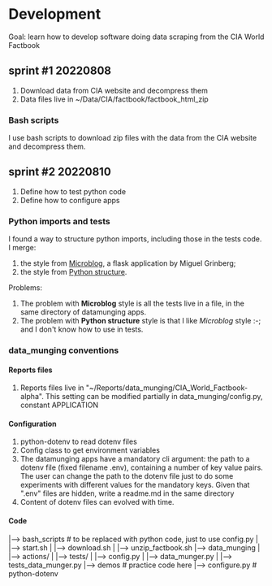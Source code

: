 # Development

Goal: learn how to develop software doing data scraping from the CIA World Factbook

## sprint #1 20220808

1. Download data from CIA website and decompress them
2. Data files live in ~/Data/CIA/factbook/factbook_html_zip

### Bash scripts
I use bash scripts to download zip files with the data from the CIA website and decompress them.


## sprint #2 20220810 

1. Define how to test python code
2. Define how to configure apps

### Python imports and tests
I found a way to structure python imports, including those in the tests code. 
I merge:
1. the style from [Microblog](https://github.com/miguelgrinberg/microblog), a flask application by Miguel Grinberg;
2. the style from  [Python structure](https://docs.python-guide.org/writing/structure/).

Problems:

1. The problem with **Microblog** style is all the tests live in a file, in the same directory of datamunging apps.
2. The problem with **Python structure** style is that I like *Microblog* style :-; and I don't know how to use in tests.

### data_munging conventions

#### Reports files
1. Reports files live in "~/Reports/data_munging/CIA_World_Factbook-alpha". This setting can be modified partially in data_munging/config.py, constant APPLICATION

#### Configuration
1. python-dotenv to read dotenv files
2. Config class to get environment variables
3. The datamunging apps have a mandatory cli argument: the path to a dotenv file (fixed filename .env), containing a number of key value pairs. The user can change the path to the dotenv file just to do some experiments with different values for the mandatory keys. Given that ".env" files are hidden, write a readme.md in the same directory
4. Content of dotenv files can evolved with time.

#### Code
 |--> bash_scripts              # to be replaced with python code, just to use config.py
 |      |--> start.sh
 |      |--> download.sh
 |      |--> unzip_factbook.sh
 |--> data_munging
 |      |--> actions/
 |      |--> tests/
 |      |--> config.py
 |      |--> data_munger.py
 |      |--> tests_data_munger.py
 |--> demos                    # practice code here
        |--> configure.py      # python-dotenv


